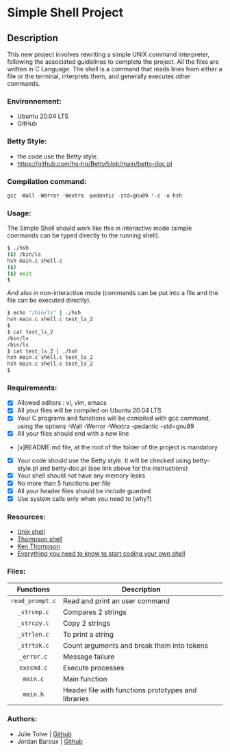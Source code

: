 # Simple Shell Project

## Description
This new project involves rewriting a simple UNIX command interpreter, following the associated guidelines to complete the project. All the files are written in C Language. The shell is a command that reads lines from either a file or the terminal, interprets them, and generally executes other commands.

### Environnement:

- Ubuntu 20.04 LTS
- GitHub

### Betty Style:

- the code use the Betty style. <br />
- https://github.com/hs-hq/Betty/blob/main/betty-doc.pl <br />

### Compilation command:
```c
gcc -Wall -Werror -Wextra -pedantic -std=gnu89 *.c -o hsh
```

### Usage:

The Simple Shell should work like this in interactive mode (simple commands can be typed directly to the running shell).
```bash
$ ./hsh
($) /bin/ls
hsh main.c shell.c
($)
($) exit
$
```

And also in non-interactive mode (commands can be put into a file and the file can be executed directly).
```bash
$ echo "/bin/ls" | ./hsh
hsh main.c shell.c test_ls_2
$
$ cat test_ls_2
/bin/ls
/bin/ls
$ cat test_ls_2 | ./hsh
hsh main.c shell.c test_ls_2
hsh main.c shell.c test_ls_2
$
```

### Requirements: 

- [x] Allowed editors : vi, vim, emacs <br />
- [x] All your files will be compiled on Ubuntu 20.04 LTS <br />
- [x] Your C programs and functions will be compiled with gcc command, using the options -Wall -Werror -Wextra -pedantic -std=gnu89 <br />
- [x] All your files should end with a new line <br />
- [x]README.md file, at the root of the folder of the project is mandatory <br />
- [x] Your code should use the Betty style. It will be checked using betty-style.pl and betty-doc.pl (see link above for the instructions) <br />
- [x] Your shell should not have any memory leaks <br />
- [x] No more than 5 functions per file <br />
- [x] All your header files should be include guarded <br />
- [x] Use system calls only when you need to (why?) <br />

### Resources:

* [Unix shell](https://en.wikipedia.org/wiki/Unix_shell)
* [Thompson shell](https://en.wikipedia.org/wiki/Thompson_shell)
* [Ken Thompson](https://en.wikipedia.org/wiki/Ken_Thompson)
* [Everything you need to know to start coding your own shell](https://intranet.hbtn.io/concepts/64)

### Files:

|  **Functions**  	| **Description**                                     	|
|:---------------:	|-----------------------------------------------------	|
| `read_prompt.c` 	| Read and print an user command                      	|
| `_strcmp.c`     	| Compares 2 strings                                  	|
| `_strcpy.c`     	| Copy 2 strings                                      	|
| `_strlen.c`     	| To print a string                                   	|
| `_strtok.c`     	| Count arguments and break them into tokens          	|
| `_error.c`      	| Message failure                                     	|
| `execmd.c`      	| Execute processes                                   	|
| `main.c`        	| Main function                                       	|
| `main.h`        	| Header file with functions prototypes and libraries 	|

### Authors:

* Julie Tolve | [Github](https://github.com/JulieRaph)
* Jordan Baroux | [Github](https://github.com/JoBEph)

